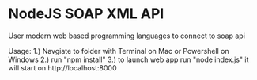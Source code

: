 # NodeJS SOAP XML API
 User modern web based programming languages to connect to soap api


Usage:
1.) Navgiate to folder with Terminal on Mac or Powershell on Windows
2.) run "npm install"
3.) to launch web app run "node index.js" it will start on http://localhost:8000
